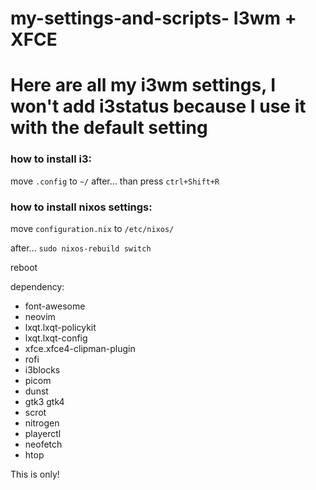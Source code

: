 # my-settings-and-scripts- I3wm + XFCE

# Here are all my i3wm settings, I won't add i3status because I use it with the default setting

### how to install i3:
move `.config` to `~/`
after... than press `ctrl+Shift+R`

### how to install nixos settings:
move `configuration.nix` to `/etc/nixos/`

after... `sudo nixos-rebuild switch`

reboot

dependency:
- font-awesome
- neovim
- lxqt.lxqt-policykit
- lxqt.lxqt-config
- xfce.xfce4-clipman-plugin
- rofi
- i3blocks
- picom
- dunst
- gtk3 gtk4
- scrot
- nitrogen
- playerctl
- neofetch
- htop

This is only!



